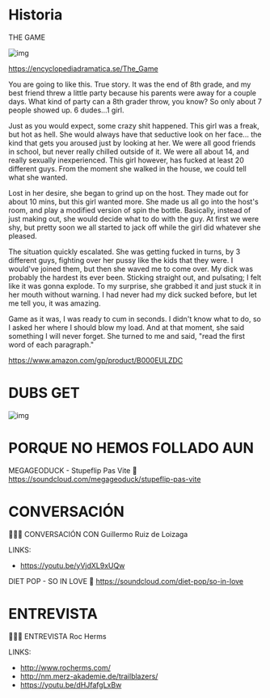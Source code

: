 # Historia

THE GAME

![img](https://images.encyclopediadramatica.se/f/fa/The_Game.jpg)

https://encyclopediadramatica.se/The_Game

You are going to like this. True story. It was the end of 8th grade, and my best friend threw a little party because his parents were away for a couple days. What kind of party can a 8th grader throw, you know? So only about 7 people showed up. 6 dudes...1 girl.

Just as you would expect, some crazy shit happened. This girl was a freak, but hot as hell. She would always have that seductive look on her face... the kind that gets you aroused just by looking at her. We were all good friends in school, but never really chilled outside of it. We were all about 14, and really sexually inexperienced. This girl however, has fucked at least 20 different guys. From the moment she walked in the house, we could tell what she wanted.

Lost in her desire, she began to grind up on the host. They made out for about 10 mins, but this girl wanted more. She made us all go into the host's room, and play a modified version of spin the bottle. Basically, instead of just making out, she would decide what to do with the guy. At first we were shy, but pretty soon we all started to jack off while the girl did whatever she pleased.

The situation quickly escalated. She was getting fucked in turns, by 3 different guys, fighting over her pussy like the kids that they were. I would've joined them, but then she waved me to come over. My dick was probably the hardest its ever been. Sticking straight out, and pulsating; I felt like it was gonna explode. To my surprise, she grabbed it and just stuck it in her mouth without warning. I had never had my dick sucked before, but let me tell you, it was amazing.

Game as it was, I was ready to cum in seconds. I didn't know what to do, so I asked her where I should blow my load. And at that moment, she said something I will never forget. She turned to me and said, "read the first word of each paragraph."

https://www.amazon.com/gp/product/B000EULZDC

# DUBS GET

![img](https://lh3.googleusercontent.com/p2fB7C_yALOMs9dOVXwiQTs2wU467xkI-ox_2tyrG9L6iLjtvKxHtJnYEbAXU4M9YCSFphAxNiS2QxpXqQEaT2r2TBWN9AQ6K0jaHXMYoUiywvSMXX8SOSPUAv-XRE8KByOJQt708_20YtbNBSBCdjzVOFnMtwcNJsJDnAx1UHybYPjolWI2_ng3iSWmxiVoGyypB3_PpFUUB5LtUD1mHxoxTnzgUvGpzf1yBQ8g8rSy3dyvpugnnstl4bYFwkGumkrRvoIRSqSJb_-2a1ckgPuGeTE7UIletF4iw95e2L2bfMJaRYCxjB7PiGHkHvWb8epMlveJ_vegn438Y8I-gEHjfuxED56TzFvvV-aMYbQ0f-A-xxPIaVlTF87Yz76PLi8gczh3w2ZifsrZyxNYKreiVwRKo9WIMqLYSn1RLqqeqVliw9JzbYjikVqegA2ABAVlEmbj6r9gJOJFr4zsIR779sG89IJVzpJC0_G8KJr4P0dJ5LHcel5fHzmOLFdQPN_qC7vjLdOUR4GBFUibbUHMvusD7goiX7PX4MPfZKBhAYnD4wQhnvyNuLtnLg_i2GeB-cUxIjx9sy5jayY6jk6p2ena6wYd_DaFSKYBr223HguwvQM1NA=w545-h780-no)


# PORQUE NO HEMOS FOLLADO AUN

MEGAGEODUCK - Stupeflip Pas Vite
🎼 https://soundcloud.com/megageoduck/stupeflip-pas-vite

# CONVERSACIÓN

👨🏿‍💻 CONVERSACIÓN CON Guillermo Ruiz de Loizaga

  LINKS: 
  - https://youtu.be/yVjdXL9xUQw 

DIET POP - SO IN LOVE
🎼 https://soundcloud.com/diet-pop/so-in-love

# ENTREVISTA

👨🏿‍💻 ENTREVISTA Roc Herms

  LINKS: 
  - http://www.rocherms.com/ 
  - http://nm.merz-akademie.de/trailblazers/ 
  - https://youtu.be/dHJfafgLxBw 
